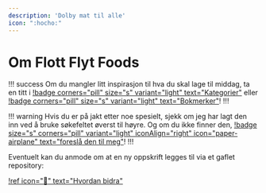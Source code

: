 ```yaml
---
description: 'Dolby mat til alle'
icon: ":hocho:"
---
```


# Om Flott Flyt Foods

!!! success
Om du mangler litt inspirasjon til hva du skal lage til middag, ta en titt i [!badge
corners="pill" size="s" variant="light" text="Kategorier"](./categories) eller [!badge
corners="pill" size="s" variant="light" text="Bokmerker"](./tags)!
!!!

!!! warning
Hvis du er på jakt etter noe spesielt, sjekk om jeg har lagt den inn ved å bruke
søkefeltet øverst til høyre. Og om du ikke finner den, [!badge size="s" corners="pill"
variant="light" iconAlign="right" icon="paper-airplane" text="foreslå den til meg"](https://github.com/engeir/simple-recipes-cookbook/issues/new?assignees=&labels=recipe&template=recipe-request.md&title=%5BRECIPE%5D)!
!!!

Eventuelt kan du anmode om at en ny oppskrift legges til via et gaflet repository:

[!ref icon=":rocket:" text="Hvordan bidra"](/blog/2022-5-24-hvordan-bidra.md)
